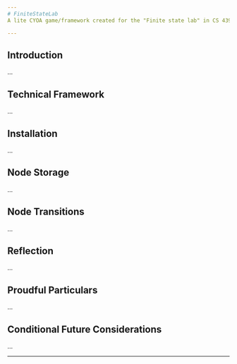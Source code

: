 ```yaml
---
# FiniteStateLab
A lite CYOA game/framework created for the "Finite state lab" in CS 439.1

---
```

## Introduction
...

## Technical Framework
...

## Installation
...

## Node Storage
...

## Node Transitions
...

## Reflection
...

## Proudful Particulars
...

## Conditional Future Considerations
...

---
